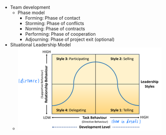 - Team development 
	- Phase model 
		- Forming: Phase of contact 
		- Storming: Phase of conflicts 
		- Norming: Phase of contracts 
		- Performing: Phase of cooperation 
		- Adjourning: Phase of project exit (optional) 
- Situational Leadership Model 
	- <img src="https://github.com/ICH-BIN-HXM/images_ProjectManagement/blob/main/Snipaste_2023-12-21_18-57-14.png?raw=" width="600" /> 
